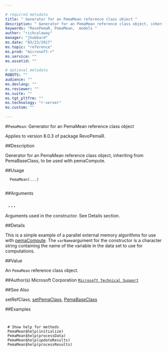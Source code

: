 ```yaml
--- 
 
# required metadata 
title: " Generator for an PemaMean reference class object " 
description: " Generator for an PemaMean reference class object, inheriting from PemaBaseClass, to be used with pemaCompute. " 
keywords: "RevoPemaR, PemaMean,  models " 
author: "richcalaway" 
manager: "jhubbard" 
ms.date: "03/23/2017" 
ms.topic: "reference" 
ms.prod: "microsoft-r" 
ms.service: "" 
ms.assetid: "" 
 
# optional metadata 
ROBOTS: "" 
audience: "" 
ms.devlang: "" 
ms.reviewer: "" 
ms.suite: "" 
ms.tgt_pltfrm: "" 
ms.technology: "r-server" 
ms.custom: "" 
 
--- 
```

 
 
 #`PemaMean`:  Generator for an PemaMean reference class object 

 Applies to version 8.0.3 of package RevoPemaR.
 
 ##Description
 
Generator for an PemaMean reference class object, inheriting from PemaBaseClass, to be used with pemaCompute.
 
 
 ##Usage

```   
  PemaMean(...)
 
```
 
 
 ##Arguments

   
  
    
 ### ` ...`
  Arguments used in the constructor. See Details section.  
  
 
 
 ##Details
 
This is a simple example of a parallel external memory algorithms for use with
[pemaCompute](pemaCompute.md). The `varName`argument for the constructor is a
character string containing the name of the variable in the data set to use
for computations.
 
 
 ##Value
 
An `PemaMean` reference class object.
 
 
 ##Author(s)
 Microsoft Corporation [`Microsoft Technical Support`](https://go.microsoft.com/fwlink/?LinkID=698556&clcid=0x409)
 
 
 
 
 ##See Also
 
setRefClass,
[setPemaClass](setPemaClass.md),
[PemaBaseClass](PemaBaseClass.md)
   
 ##Examples

 ```
   
  
  # Show help for methods
  PemaMean$help(initialize)
  PemaMean$help(processData)
  PemaMean$help(updateResults)
  PemaMean$help(processResults)
  
 
```
 
 
 
 
